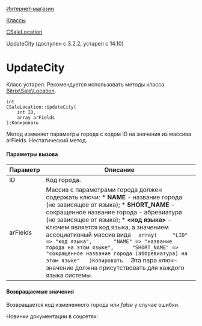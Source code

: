 [Интернет-магазин](/api_help/sale/index.php)

[Классы](/api_help/sale/classes/index.php)

[CSaleLocation](/api_help/sale/classes/csalelocation/index.php)

UpdateCity (доступен с 3.2.2, устарел с 14.10)

UpdateCity
==========

Класс устарел. Рекомендуется использовать методы класса [Bitrix\Sale\Location](https://dev.1c-bitrix.ru/api_d7/bitrix/sale/classes/location/index.php).

```
int
CSaleLocation::UpdateCity(
	int ID,
	array arFields
);Копировать
```

Метод изменяет параметры города с кодом ID на значения из массива arFields. Нестатический метод.

#### Параметры вызова

| Параметр | Описание |
| --- | --- |
| ID | Код города. |
| arFields | Массив с параметрами города должен содержать ключи:  * **NAME** - название города (не зависящее от языка); * **SHORT\_NAME** - сокращенное название города - абревиатура (не зависящее от языка); * **<код языка>** - ключем является код языка, а значением ассоциативный массив вида    ```   array(   	"LID" => "код языка",   	"NAME" => "название города на этом языке",   	"SHORT_NAME" => "сокращенное название города (аббревиатура) на этом языке"   )Копировать   ```    Эта пара ключ-значение должна присутствовать для каждого языка системы. |

#### Возвращаемые значения

Возвращается код измененного города или *false* у случае ошибки.

Новинки документации в соцсетях: